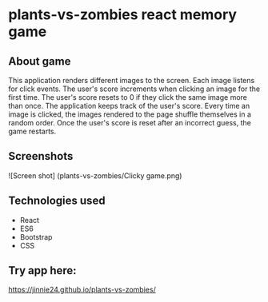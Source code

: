 # plants-vs-zombies react memory game

## About game
This application renders different images to the screen. Each image listens for click events. 
The user's score increments when clicking an image for the first time. The user's score resets to 0 if they click the same image more than once.
The application keeps track of the user's score.
Every time an image is clicked, the images rendered to the page shuffle themselves in a random order.
Once the user's score is reset after an incorrect guess, the game restarts.

## Screenshots
![Screen shot] (plants-vs-zombies/Clicky game.png)

## Technologies used
* React
* ES6
* Bootstrap
* CSS

## Try app here:
https://jinnie24.github.io/plants-vs-zombies/
    
